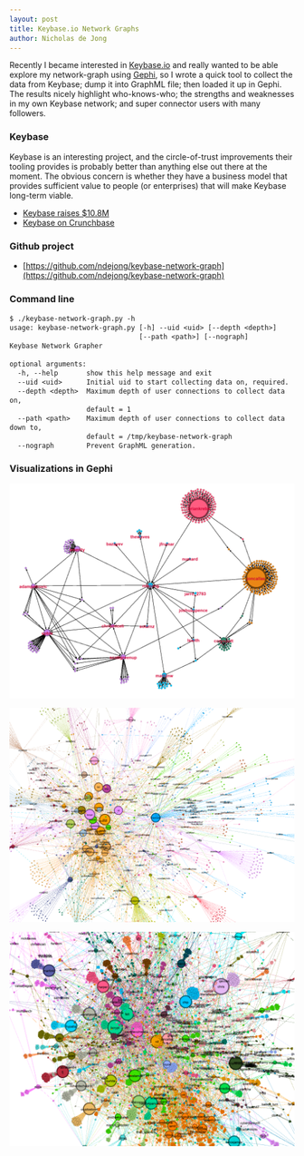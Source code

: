 ```yaml
---
layout: post
title: Keybase.io Network Graphs
author: Nicholas de Jong
---
```


Recently I became interested in [Keybase.io](https://keybase.io) and really wanted to be able explore my network-graph 
using [Gephi](https://gephi.org/), so I wrote a quick tool to collect the data from Keybase; dump it into GraphML file;
then loaded it up in Gephi.  The results nicely highlight who-knows-who; the strengths and weaknesses in my own Keybase
network; and super connector users with many followers.

### Keybase
Keybase is an interesting project, and the circle-of-trust improvements their tooling provides is probably better than
anything else out there at the moment.  The obvious concern is whether they have a business model that provides 
sufficient value to people (or enterprises) that will make Keybase long-term viable.
 - [Keybase raises $10.8M](https://keybase.io/blog/2015-07-15/keybase-raises-series-a) 
 - [Keybase on Crunchbase](https://www.crunchbase.com/organization/keybase)


### Github project
 - [https://github.com/ndejong/keybase-network-graph](https://github.com/ndejong/keybase-network-graph)

### Command line
```shell
$ ./keybase-network-graph.py -h
usage: keybase-network-graph.py [-h] --uid <uid> [--depth <depth>]
                                [--path <path>] [--nograph]
Keybase Network Grapher

optional arguments:
  -h, --help       show this help message and exit
  --uid <uid>      Initial uid to start collecting data on, required.
  --depth <depth>  Maximum depth of user connections to collect data on,
                   default = 1
  --path <path>    Maximum depth of user connections to collect data down to,
                   default = /tmp/keybase-network-graph
  --nograph        Prevent GraphML generation.
```

### Visualizations in Gephi

![screenshot_101043.png](https://raw.githubusercontent.com/ndejong/keybase-network-graph/master/assets/screenshot_101043.png)

![screenshot_075321.png](https://raw.githubusercontent.com/ndejong/keybase-network-graph/master/assets/screenshot_075321.png)

![screenshot_074349.png](https://raw.githubusercontent.com/ndejong/keybase-network-graph/master/assets/screenshot_074349.png)

